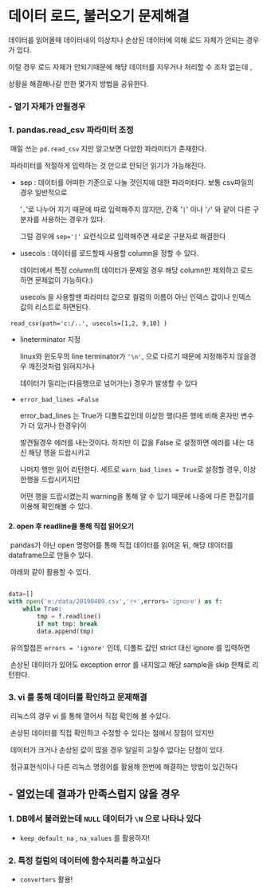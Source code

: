# 데이터 로드, 불러오기 문제해결



데이터를 읽어올때 데이터내의 이상치나 손상된 데이터에 의해 로드 자체가 안되는 경우가 있다.

이럴 경우 로드 자체가 안되기때문에 해당 데이터를 지우거나 처리할 수 조차 없는데 ,

상황을 해결해나갈 만한 몇가지 방법을 공유한다.



### - 열기 자체가 안될경우



### 1. pandas.read_csv 파라미터 조정

​	매일 쓰는 `pd.read_csv` 지만 알고보면 다양한 파라미터가 존재한다.

​	파라미터를 적절하게 입력하는 것 만으로 안되던 읽기가 가능해진다.



- sep : 데이터를 어떠한 기준으로 나눌 것인지에 대한 파라미터다. 보통 csv파일의 경우 일반적으로

  '`,`'로 나누어 지기 때문에 따로 입력해주지 않지만, 간혹 '`|`' 이나  '`/`' 와 같이 다른 구분자를 사용하는 경우가 있다.

  그럴 경우에 `sep='|'` 요런식으로 입력해주면 새로운 구분자로 해결한다



- usecols : 데이터를 로드할때 사용할 column을 정할 수 있다. 

  데이터에서 특정 column의 데이터가 문제일 경우 해당 column만 제외하고 로드하면 문제없이 가능하다:)

  usecols 을 사용할땐 파라미터 값으로 컬럼의 이름이 아닌 인덱스 값이나 인덱스 값의 리스트로 하면된다.



​	`read_csv(path='c:/..', usecols=[1,2, 9,10] )`



- lineterminator 지정

  linux와 윈도우의 line terminator가 `'\n'`, 으로 다르기 때문에 지정해주지 않을경우 깨진것처럼 읽혀지거나

  데이터가 밀리는(다음행으로 넘어가는) 경우가 발생할 수 있다



- `error_bad_lines =False`

  error_bad_lines 는 True가 디폴트값인데 이상한 행(다른 행에 비해 혼자만 변수가 더 있거나 한경우)이 

  발견될경우 에러를 내는것이다. 하지만 이 값을 False 로 설정하면 에러를 내는 대신 해당 행을 드랍시키고

  나머지 행만 읽어 리턴한다. 세트로 `warn_bad_lines = True`로 설정할 경우, 이상한행을 드랍시키지만

  어떤 행을 드랍시켰는지 warning을 통해 알 수 있기 때문에 나중에 다른 편집기를 이용해 확인해볼 수 있다.

  

#### 2. open 후 readline을 통해 직접 읽어오기



​	pandas가 아닌 open 명령어를 통해 직접 데이터를 읽어온 뒤, 해당 데이터를 dataframe으로 만들수 있다.

​	아래와 같이 활용할 수 있다.

```python

data=[]
with open('e:/data/20190409.csv','r+',errors='ignore') as f:
    while True:
        tmp = f.readline()
        if not tmp: break
        data.append(tmp)
```



​	유의할점은 `errors = 'ignore'` 인데, 디폴트 값인 strict 대신 ignore 를 입력하면

​	손상된 데이터가 있어도 exception error 를 내지않고 해당 sample을 skip 한채로 리턴한다.



### 3. vi 를 통해 데이터를 확인하고 문제해결

​	리눅스의 경우 vi 를 통해 열어서 직접 확인해 볼 수있다.

​	손상된 데이터를 직접 확인하고 수정할 수 있다는 점에서 장점이 있지만

​	데이터가 크거나 손상된 값이 많을 경우 일일히 고칠수 없다는 단점이 있다.

​	정규표현식이나 다른 리눅스 명령어를 활용해 한번에 해결하는 방법이 있긴하다 





## - 열었는데 결과가 만족스럽지 않을 경우



### 1. DB에서 불러왔는데 `NULL` 데이터가 `\N` 으로 나타나 있다

- `keep_default_na` , `na_values` 를 활용하자!



### 2. 특정 컬럼의 데이터에 함수처리를 하고싶다

- `converters` 활용!

  